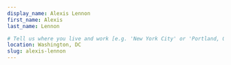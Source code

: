 ```yaml
---
display_name: Alexis Lennon
first_name: Alexis
last_name: Lennon

# Tell us where you live and work [e.g. 'New York City' or 'Portland, OR']
location: Washington, DC
slug: alexis-lennon
---
```

